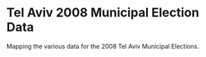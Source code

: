 # Tel Aviv 2008 Municipal Election Data

Mapping the various data for the 2008 Tel Aviv Municipal Elections.
